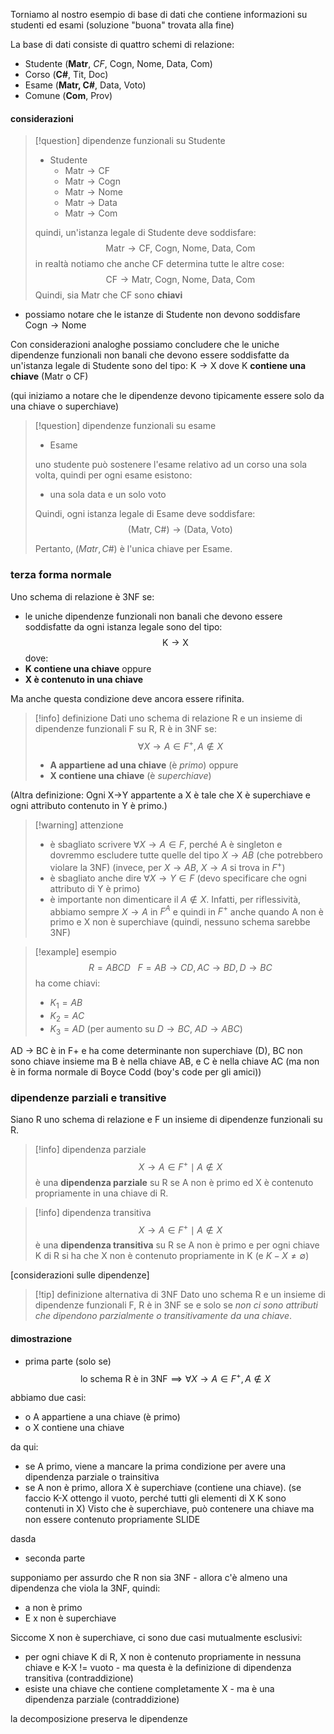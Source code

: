 Torniamo al nostro esempio di base di dati che contiene informazioni su studenti ed esami (soluzione "buona" trovata alla fine)

La base di dati consiste di quattro schemi di relazione:
- Studente (**Matr**, *CF*, Cogn, Nome, Data, Com)
- Corso (**C#**, Tit, Doc)
- Esame (**Matr, C#**, Data, Voto)
- Comune (**Com**, Prov)

#### considerazioni
>[!question] dipendenze funzionali su Studente
>- Studente
>	- $\text{Matr}\to\text{CF}$
>	- $\text{Matr}\to\text{Cogn}$
>	- $\text{Matr}\to\text{Nome}$
>	- $\text{Matr}\to\text{Data}$
>	- $\text{Matr}\to\text{Com}$
>
>quindi, un'istanza legale di Studente deve soddisfare:
>$$\text{Matr}\to\text{CF, Cogn, Nome, Data, Com}$$
>in realtà notiamo che anche CF determina tutte le altre cose:
>$$\text{CF}\to\text{Matr, Cogn, Nome, Data, Com}$$
>Quindi, sia $\text{Matr}$ che $\text{CF}$ sono **chiavi**

- possiamo notare che le istanze di Studente non devono soddisfare $\text{Cogn}\to\text{Nome}$

Con considerazioni analoghe possiamo concludere che le uniche dipendenze funzionali non banali che devono essere soddisfatte da un'istanza legale di Studente sono del tipo: $\text{K}\to\text{X}$ dove K **contiene una chiave** (Matr o CF)

(qui iniziamo a notare che le dipendenze devono tipicamente essere solo da una chiave o superchiave)

>[!question] dipendenze funzionali su esame
>- Esame
>
>uno studente può sostenere l'esame relativo ad un corso una sola volta, quindi per ogni esame esistono:
>- una sola data e un solo voto
>  
>  Quindi, ogni istanza legale di Esame deve soddisfare:
>  $$\text{(Matr, C\#)}\to\text{(Data, Voto)}$$
>  
>  Pertanto, $(Matr, C\#)$ è l'unica chiave per Esame.


### terza forma normale
Uno schema di relazione è 3NF se:
- le uniche dipendenze funzionali non banali che devono essere soddisfatte da ogni istanza legale sono del tipo:
$$\text{K}\to\text{X}$$
dove: 
- **K contiene una chiave** oppure
- **X è contenuto in una chiave**

Ma anche questa condizione deve ancora essere rifinita.

>[!info] definizione
>Dati uno schema di relazione R e un insieme di dipendenze funzionali F su R, R è in 3NF se:
>$$\forall X\to A\in F^+,\,A \not\in X$$
>- **A appartiene ad una chiave** (è *primo*) oppure
>- **X contiene una chiave** (è *superchiave*)
>
>
(Altra definizione: Ogni X->Y appartente a X è tale che X è superchiave e ogni attributo contenuto in Y è primo.)

>[!warning] attenzione
>- è sbagliato scrivere $\forall X\to A \in F$, perché A è singleton e dovremmo escludere tutte quelle del tipo $X \to AB$ (che potrebbero violare la 3NF) (invece, per $X\to AB$, $X \to A$ si trova in $F^+$)
>- è sbagliato anche dire $\forall X\to Y \in F$ (devo specificare che ogni attributo di Y è primo)
>- è importante non dimenticare il $A\not\in X$. Infatti, per riflessività, abbiamo sempre $X\to A$ in $F^A$ e quindi in $F^+$ anche quando A non è primo e X non è superchiave (quindi, nessuno schema sarebbe 3NF)

>[!example] esempio
>$$
>R=ABCD\,\,\,\,\, 
>{F=AB\to CD,\, AC\to BD, \,D\to BC}
>$$
>ha come chiavi:
>- $K_{1}=AB$
>- $K_{2}=AC$
>- $K_{3}=AD$ (per aumento su $D\to BC$, $AD\to ABC$)
>
>
AD -> BC è in F+ e ha come determinante non superchiave (D), BC non sono chiave insieme ma B è nella chiave AB, e C è nella chiave AC (ma non è in forma normale di Boyce Codd (boy's code per gli amici))

### dipendenze parziali e transitive
Siano R uno schema di relazione e F un insieme di dipendenze funzionali su R.
>[!info] dipendenza parziale
>$$X\to A \in F^+ \mid A\not\in X$$
>è una **dipendenza parziale** su R se A non è primo ed X è contenuto propriamente in una chiave di R.

>[!info] dipendenza transitiva
>$$X\to A\in F^+\mid A \not\in X$$
>è una **dipendenza transitiva** su R se A non è primo e per ogni chiave K di R si ha che X non è contenuto propriamente in K (e $K-X\neq \emptyset$)

[considerazioni sulle dipendenze]

>[!tip] definizione alternativa di 3NF
>Dato uno schema R e un insieme di dipendenze funzionali F, R è in 3NF se e solo se *non ci sono attributi che dipendono parzialmente o transitivamente da una chiave*.

#### dimostrazione
- prima parte (solo se)
 $$\text{lo schema R è in 3NF} \implies \forall X\to A\in F^+,\,A\not\in X$$

abbiamo due casi:
- o A appartiene a una chiave (è primo)
- o X contiene una chiave

da qui:
- se A primo, viene a mancare la prima condizione per avere una dipendenza parziale o trainsitiva 
- se A non è primo, allora X è superchiave (contiene una chiave). (se faccio K-X ottengo il vuoto, perché tutti gli elementi di X K sono contenuti in X) Visto che è superchiave, può contenere una chiave ma non essere contenuto propriamente SLIDE
 
dasda

- seconda parte
 
supponiamo per assurdo che R non sia 3NF - allora c'è almeno una dipendenza che viola la 3NF, quindi:
- a non è primo 
- E x non è superchiave

Siccome X non è superchiave, ci sono due casi mutualmente esclusivi:
- per ogni chiave K di R, X non è contenuto propriamente in nessuna chiave e K-X != vuoto - ma questa è la definizione di dipendenza transitiva (contraddizione)
- esiste una chiave che contiene completamente X - ma è una dipendenza parziale (contraddizione)




la decomposizione preserva le dipendenze